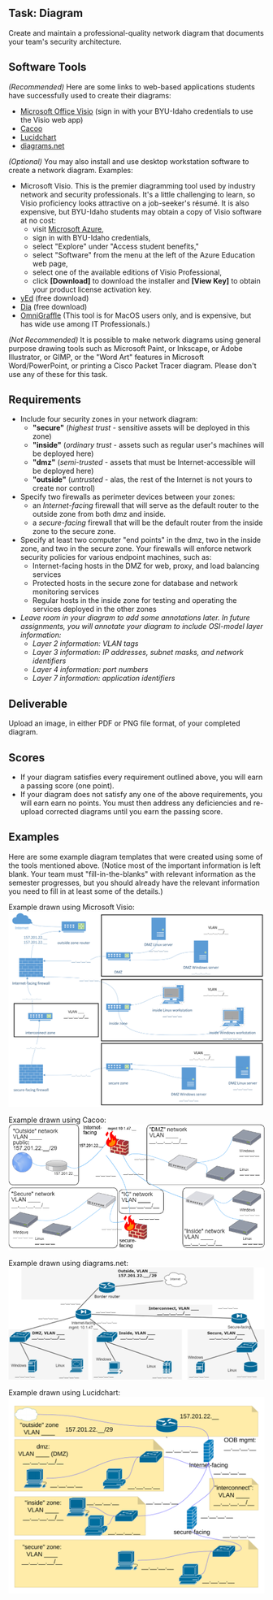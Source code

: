 ## Task: Diagram
Create and maintain a professional-quality network diagram that documents your team's security architecture.

## Software Tools
*(Recommended)* Here are some links to web-based applications students have successfully used to create their diagrams:
- <a href="https://www.office.com/launch/visio" target="_blank" ref="noopener">Microsoft Office Visio</a>
(sign in with your BYU-Idaho credentials to use the Visio web app)
- <a href="https://cacoo.com/" target="_blank" ref="noopener">Cacoo</a>
- <a href="https://www.lucidchart.com/pages" target="_blank" ref="noopener">Lucidchart</a>
- <a href="https://app.diagrams.net/" target="_blank" ref="noopener">diagrams.net</a>

*(Optional)* You may also install and use desktop workstation software to create a network diagram. Examples:
- Microsoft Visio. This is the premier diagramming tool used by industry network and security professionals.
It's a little challenging to learn, so Visio proficiency looks attractive on a job-seeker's résumé.
It is also expensive, but BYU-Idaho students may obtain a copy of Visio software at no cost:
  - visit <a href="https://portal.azure.com/" target="_blank" ref="noopener">Microsoft Azure</a>,
  - sign in with BYU-Idaho credentials,
  - select "Explore" under "Access student benefits,"
  - select "Software" from the menu at the left of the Azure Education web page,
  - select one of the available editions of Visio Professional,
  - click **[Download]** to download the installer and **[View Key]** to obtain your product license activation key.
- <a href="https://www.yworks.com/products/yed" target="_blank" ref="noopener">yEd</a> (free download)
- <a href="https://wiki.gnome.org/Apps/Dia" target="_blank" ref="noopener">Dia</a> (free download)
- <a href="https://www.omnigroup.com/omnigraffle" target="_blank" ref="noopener">OmniGraffle</a> (This tool is for MacOS users only, and is expensive, but has wide use among IT Professionals.)

*(Not Recommended)* It is possible to make network diagrams using general purpose drawing tools such as
Microsoft Paint, or Inkscape, or Adobe Illustrator, or GIMP, or the "Word Art" features in Microsoft Word/PowerPoint, or printing a Cisco Packet Tracer diagram.
Please don't use any of these for this task.

## Requirements
- Include four security zones in your network diagram:
  - **"secure"** (*highest trust* - sensitive assets will be deployed in this zone)
  - **"inside"** (*ordinary trust* - assets such as regular user's machines will be deployed here)
  - **"dmz"** (*semi-trusted* - assets that must be Internet-accessible will be deployed here)
  - **"outside"** (*untrusted* - alas, the rest of the Internet is not yours to create nor control)
- Specify two firewalls as perimeter devices between your zones:
  - an *Internet-facing* firewall that will serve as the default router to the outside zone from both dmz and inside.
  - a *secure-facing* firewall that will be the default router from the inside zone to the secure zone.
- Specify at least two computer "end points" in the dmz, two in the inside zone, and two in the secure zone.
Your firewalls will enforce network security policies for various endpoint machines, such as:
  - Internet-facing hosts in the DMZ for web, proxy, and load balancing services
  - Protected hosts in the secure zone for database and network monitoring services
  - Regular hosts in the inside zone for testing and operating the services deployed in the other zones
- *Leave room in your diagram to add some annotations later. In future assignments, you will annotate your diagram to include OSI-model layer information:*
  - *Layer 2 information: VLAN tags*
  - *Layer 3 information: IP addresses, subnet masks, and network identifiers*
  - *Layer 4 information: port numbers*
  - *Layer 7 information: application identifiers*

## Deliverable
Upload an image, in either PDF or PNG file format, of your completed diagram.

## Scores
- If your diagram satisfies every requirement outlined above, you will earn a passing score (one point).
- If your diagram does not satisfy any one of the above requirements, you will earn earn no points.
You must then address any deficiencies and re-upload corrected diagrams until you earn the passing score.

## Examples
Here are some example diagram templates that were created using some of the tools mentioned above.
(Notice most of the important information is left blank. Your team must "fill-in-the-blanks"
with relevant information as the semester progresses, but you should already have the relevant
information you need to fill in at least some of the details.)

Example drawn using Microsoft Visio:
![Visio example](CIT470-visio-x.png)

Example drawn using Cacoo:
![Cacoo example](CIT470-cacoo-template.png)

Example drawn using diagrams.net:
![diagrams.net example](CIT470-drawio-template.png)

Example drawn using Lucidchart:
![Lucidchart example](CIT470-lucid-template.png)
